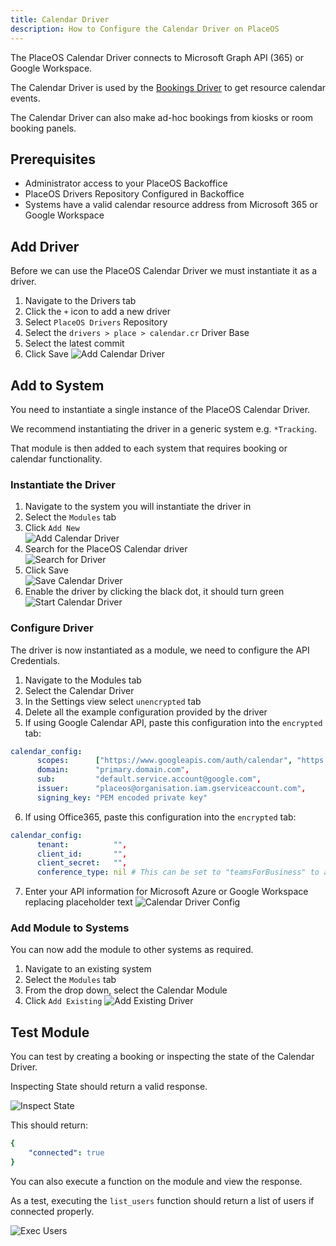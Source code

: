 ```yaml
---
title: Calendar Driver
description: How to Configure the Calendar Driver on PlaceOS
---
```


The PlaceOS Calendar Driver connects to Microsoft Graph API (365) or Google Workspace.

The Calendar Driver is used by the [Bookings Driver](./placeos-bookings.md) to get resource calendar events.

The Calendar Driver can also make ad-hoc bookings from kiosks or room booking panels.

## Prerequisites 

- Administrator access to your PlaceOS Backoffice
- PlaceOS Drivers Repository Configured in Backoffice
- Systems have a valid calendar resource address from Microsoft 365 or Google Workspace
<!-- TODO Link to Add Respository Doc after Merge -->

## Add Driver

Before we can use the PlaceOS Calendar Driver we must instantiate it as a driver.

1. Navigate to the Drivers tab
2. Click the `+` icon to add a new driver
3. Select `PlaceOS Drivers` Repository
4. Select the `drivers > place > calendar.cr` Driver Base
5. Select the latest commit
6. Click Save
![Add Calendar Driver](./assets/add-calendar-driver.png)  

## Add to System

You need to instantiate a single instance of the PlaceOS Calendar Driver.

We recommend instantiating the driver in a generic system e.g. `*Tracking`.

That module is then added to each system that requires booking or calendar functionality.

### Instantiate the Driver

1. Navigate to the system you will instantiate the driver in
2. Select the `Modules` tab
3. Click `Add New`  
![Add Calendar Driver](./assets/add-driver.png)  
4. Search for the PlaceOS Calendar driver  
![Search for Driver](./assets/search-for-driver.png)  
5. Click Save  
![Save Calendar Driver](./assets/save-cal-driver.png)  
6. Enable the driver by clicking the black dot, it should turn green  
![Start Calendar Driver](./assets/driver-started.png)  

### Configure Driver

The driver is now instantiated as a module, we need to configure the API Credentials.
<!-- TODO these steps will need review pending GH Issues -->
1. Navigate to the Modules tab
2. Select the Calendar Driver
3. In the Settings view select `unencrypted` tab
4. Delete all the example configuration provided by the driver
5. If using Google Calendar API, paste this configuration into the `encrypted` tab:
```yaml
calendar_config:
      scopes:      ["https://www.googleapis.com/auth/calendar", "https://www.googleapis.com/auth/admin.directory.user.readonly"],
      domain:      "primary.domain.com",
      sub:         "default.service.account@google.com",
      issuer:      "placeos@organisation.iam.gserviceaccount.com",
      signing_key: "PEM encoded private key"
```
6. If using Office365, paste this configuration into the `encrypted` tab:
```yaml
calendar_config:
      tenant:          "",
      client_id:       "",
      client_secret:   "",
      conference_type: nil # This can be set to "teamsForBusiness" to add a Teams link to EVERY created Event
```
7. Enter your API information for Microsoft Azure or Google Workspace replacing placeholder text
![Calendar Driver Config](./assets/calendar-driver-config.png)  

### Add Module to Systems

You can now add the module to other systems as required.

1. Navigate to an existing system
2. Select the `Modules` tab
3. From the drop down, select the Calendar Module
4. Click `Add Existing`
![Add Existing Driver](./assets/add-existing.png)  

## Test Module

You can test by creating a booking or inspecting the state of the Calendar Driver.

Inspecting State should return a valid response.

![Inspect State](./assets/inspect-state.png) 

This should return:
```yaml
{
    "connected": true
}
```

You can also execute a function on the module and view the response.

As a test, executing the `list_users` function should return a list of users if connected properly.

![Exec Users](./assets/exec-users.png) 

<!-- TODO Tutorials on Configuring email templates in Calendar Driver -->